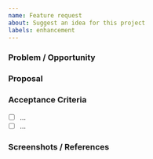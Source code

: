```yaml
---
name: Feature request
about: Suggest an idea for this project
labels: enhancement
---
```


### Problem / Opportunity

### Proposal

### Acceptance Criteria
- [ ] ...
- [ ] ...

### Screenshots / References


